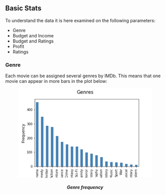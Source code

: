 ## Basic Stats

To understand the data it is here examined on the following parameters:
* Genre
* Budget and Income
* Budget and Ratings
* Profit 
* Ratings

### Genre

Each movie can be assigned several genres by IMDb. This means that one movie can appear in more bars in the plot below:

<figure style="text-align: center;">
  <img src="images/genres_bar.png" alt="Genre frequency"/>
  <h5 style="text-align: center;">Genre frequency</h5>
</figure>

